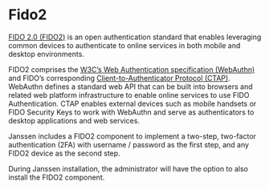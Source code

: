 # Fido2

[FIDO 2.0 (FIDO2)](https://fidoalliance.org/fido2/) is an open authentication 
standard that enables leveraging common devices to authenticate to online services 
in both mobile and desktop environments.

FIDO2 comprises the [W3C’s Web Authentication specification (WebAuthn)](https://www.w3.org/TR/webauthn/) 
and FIDO’s corresponding [Client-to-Authenticator Protocol (CTAP)](https://fidoalliance.org/specs/fido-v2.0-ps-20170927/fido-client-to-authenticator-protocol-v2.0-ps-20170927.html). WebAuthn defines a standard web API 
that can be built into browsers and related web platform infrastructure to enable 
online services to use FIDO Authentication. CTAP enables external devices such as 
mobile handsets or FIDO Security Keys to work with WebAuthn and serve as 
authenticators to desktop applications and web services.

Janssen includes a FIDO2 component to implement a two-step, two-factor 
authentication (2FA) with username / password as the first step, and any FIDO2 
device as the second step. 

During Janssen installation, the administrator will have the option to also install 
the FIDO2 component. 
